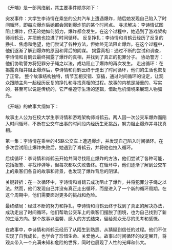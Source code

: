 《开端》是一部网络剧，其主要事件顺序如下：

突发事件：大学生李诗情在乘坐的公共汽车上遭遇爆炸，随后她发现自己陷入了时间循环，即每次爆炸后她都会回到爆炸前的某个时间点。
寻求解决：李诗情试图阻止爆炸，但无论她如何努力，爆炸都会发生。在这个过程中，她遇到了游戏架构师肖鹤云，并把他也拉进了时间循环。
反复挣扎：李诗情和肖鹤云经历了反复的挣扎、焦虑和绝望，他们尝试了各种方法，但始终无法阻止爆炸。在这个过程中，他们逐渐了解到爆炸的原因和背后的阴谋。
揭露真相：通过不断的尝试和调查，李诗情和肖鹤云最终揭露了爆炸的真相，并找到了真正的犯罪分子。
协助警方：他们协助警方将犯罪分子绳之以法，成功阻止了爆炸的再次发生。
走出循环：在揭露真相并阻止爆炸后，李诗情和肖鹤云终于走出了时间循环，他们的生活也恢复了正常。
整个故事结构独特，情节互相交错、穿插，通过时间循环的设定，让观众跟随主角一起经历反复的挣扎和寻找真相的过程。故事的内核是凝重的、写实的，甚至可以说是传统的，它严格遵守生活的逻辑，借助危机情境来展现人物弧光。



《开端》的故事大纲如下：

故事主人公为在校大学生李诗情和游戏架构师肖鹤云。两人因一次公交车爆炸而陷入时间循环，不断在公交车出事的时间段内经历生死挑战，努力阻止爆炸并寻找真相。

第一集：李诗情在乘坐的45路公交车上遭遇爆炸，并发现自己陷入时间循环。在多次尝试阻止爆炸失败后，她遇到了肖鹤云，并将他也拉入循环。

后续循环：李诗情和肖鹤云开始共同寻找阻止爆炸的方法，他们尝试了各种可能，包括报警、寻找炸弹等，但每次都以失败告终。在循环中，他们逐渐了解到公交车上的乘客们各自的故事和背景，也发现了爆炸背后的阴谋。

关键转折：在一次循环中，李诗情和肖鹤云成功阻止了爆炸，并将犯罪分子绳之以法。然而，他们发现自己并没有真正走出循环，而是进入了一个新的循环周期。在这个周期中，他们需要面对更多的挑战和危险。

最终结局：经过不断的努力和挣扎，李诗情和肖鹤云终于找到了真正的解决办法，成功走出了时间循环。他们帮助公交车上的乘客们摆脱了困境，也为自己找到了新的生活方向。整个故事以温馨、感人的方式结束，留给观众无尽的思考和感慨。

在故事中，李诗情和肖鹤云经历了从陌生到熟悉、从猜疑到信任的过程。他们不仅实现了自我成长，也学会了珍惜生命、关爱他人。故事以时间循环的设定展开，将观众带入一个充满未知和危险的世界，同时也展现了人性的光辉和伟大。